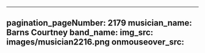 ------
pagination_pageNumber: 2179
musician_name: Barns Courtney
band_name: 
img_src: images/musician2216.png
onmouseover_src: 
------